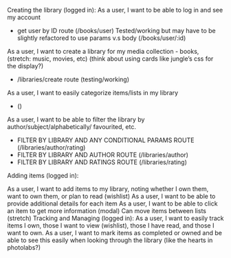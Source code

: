 

Creating the library (logged in):
As a user, I want to be able to log in and see my account

- get user by ID route (/books/user) Tested/working but may have to be slightly refactored to use params v.s body (/books/user/:id)

As a user, I want to create a library for my media collection - books, (stretch: music, movies, etc) (think about using cards like jungle’s css for the display?)

- /libraries/create route (testing/working)

As a user, I want to easily categorize items/lists in my library

  - ()

As a user, I want to be able to filter the library by author/subject/alphabetically/ favourited, etc. 

  - FILTER BY LIBRARY AND ANY CONDITIONAL PARAMS ROUTE (/libraries/author/rating)
  - FILTER BY LIBRARY AND AUTHOR ROUTE (/libraries/author) 
  - FILTER BY LIBRARY AND RATINGS ROUTE (/libraries/rating)
  


Adding items (logged in): 

As a user, I want to add items to my library, noting whether I own them, want to own them, or plan to read (wishlist)
As a user, I want to be able to provide additional details for each item
As a user, I want to be able to click an item to get more information (modal)
Can move items between lists (stretch)
Tracking and Managing (logged in): 
As a user, I want to easily track items I own, those I want to view (wishlist), those I have read, and those I want to own. 
As a user, I want to mark items as completed or owned and be able to see this easily when looking through the library (like the hearts in photolabs?)
